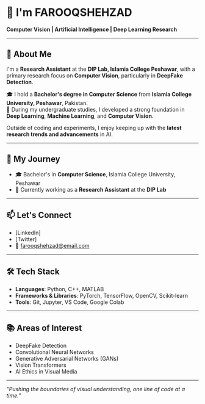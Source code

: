 # 👋 I'm FAROOQSHEHZAD  
**Computer Vision | Artificial Intelligence | Deep Learning Research**

---

## 🚀 About Me  
I'm a **Research Assistant** at the **DIP Lab, Islamia College Peshawar**, with a primary research focus on **Computer Vision**, particularly in **DeepFake Detection**.

🎓 I hold a **Bachelor's degree in Computer Science** from **Islamia College University, Peshawar**, Pakistan.  
🧠 During my undergraduate studies, I developed a strong foundation in **Deep Learning**, **Machine Learning**, and **Computer Vision**.

Outside of coding and experiments, I enjoy keeping up with the **latest research trends and advancements** in AI.

---

## 🔭 My Journey  
- 🎓 Bachelor's in **Computer Science**, Islamia College University, Peshawar  
- 💼 Currently working as a **Research Assistant** at the **DIP Lab**

---

## 📫 Let's Connect  
- [LinkedIn]
- [Twitter]
- 📧 farooqshehzad@email.com  

---

## 🛠️ Tech Stack  
- **Languages**: Python, C++, MATLAB  
- **Frameworks & Libraries**: PyTorch, TensorFlow, OpenCV, Scikit-learn  
- **Tools**: Git, Jupyter, VS Code, Google Colab  

---

## 📚 Areas of Interest  
- DeepFake Detection  
- Convolutional Neural Networks  
- Generative Adversarial Networks (GANs)  
- Vision Transformers  
- AI Ethics in Visual Media

---

*“Pushing the boundaries of visual understanding, one line of code at a time.”*
